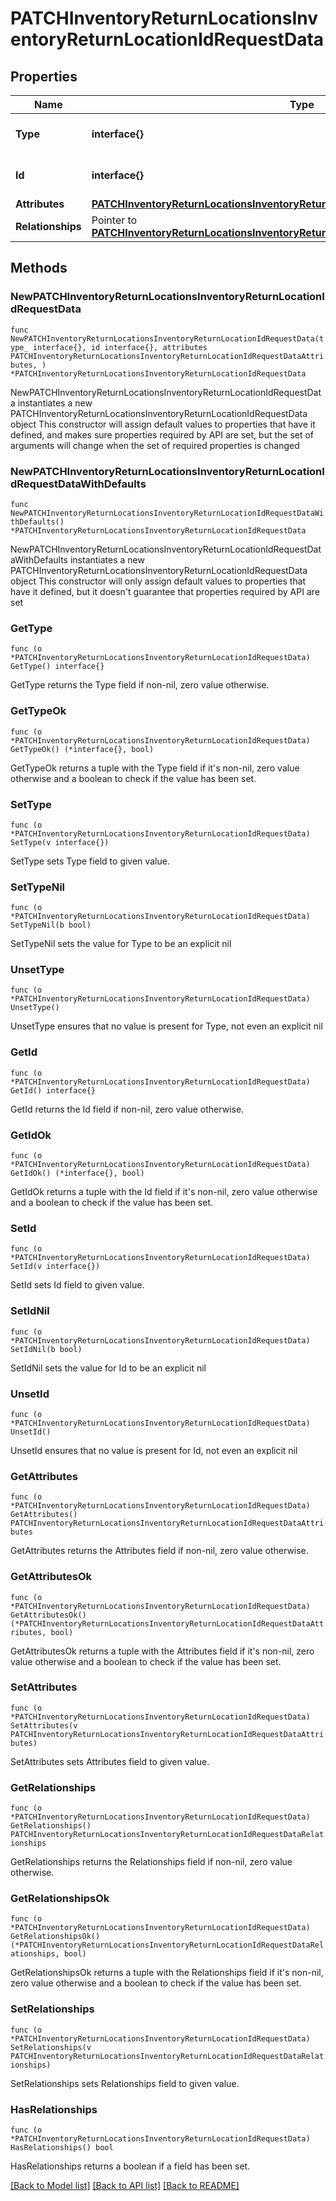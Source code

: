 # PATCHInventoryReturnLocationsInventoryReturnLocationIdRequestData

## Properties

Name | Type | Description | Notes
------------ | ------------- | ------------- | -------------
**Type** | **interface{}** | The resource&#39;s type | 
**Id** | **interface{}** | The resource&#39;s id | 
**Attributes** | [**PATCHInventoryReturnLocationsInventoryReturnLocationIdRequestDataAttributes**](PATCHInventoryReturnLocationsInventoryReturnLocationIdRequestDataAttributes.md) |  | 
**Relationships** | Pointer to [**PATCHInventoryReturnLocationsInventoryReturnLocationIdRequestDataRelationships**](PATCHInventoryReturnLocationsInventoryReturnLocationIdRequestDataRelationships.md) |  | [optional] 

## Methods

### NewPATCHInventoryReturnLocationsInventoryReturnLocationIdRequestData

`func NewPATCHInventoryReturnLocationsInventoryReturnLocationIdRequestData(type_ interface{}, id interface{}, attributes PATCHInventoryReturnLocationsInventoryReturnLocationIdRequestDataAttributes, ) *PATCHInventoryReturnLocationsInventoryReturnLocationIdRequestData`

NewPATCHInventoryReturnLocationsInventoryReturnLocationIdRequestData instantiates a new PATCHInventoryReturnLocationsInventoryReturnLocationIdRequestData object
This constructor will assign default values to properties that have it defined,
and makes sure properties required by API are set, but the set of arguments
will change when the set of required properties is changed

### NewPATCHInventoryReturnLocationsInventoryReturnLocationIdRequestDataWithDefaults

`func NewPATCHInventoryReturnLocationsInventoryReturnLocationIdRequestDataWithDefaults() *PATCHInventoryReturnLocationsInventoryReturnLocationIdRequestData`

NewPATCHInventoryReturnLocationsInventoryReturnLocationIdRequestDataWithDefaults instantiates a new PATCHInventoryReturnLocationsInventoryReturnLocationIdRequestData object
This constructor will only assign default values to properties that have it defined,
but it doesn't guarantee that properties required by API are set

### GetType

`func (o *PATCHInventoryReturnLocationsInventoryReturnLocationIdRequestData) GetType() interface{}`

GetType returns the Type field if non-nil, zero value otherwise.

### GetTypeOk

`func (o *PATCHInventoryReturnLocationsInventoryReturnLocationIdRequestData) GetTypeOk() (*interface{}, bool)`

GetTypeOk returns a tuple with the Type field if it's non-nil, zero value otherwise
and a boolean to check if the value has been set.

### SetType

`func (o *PATCHInventoryReturnLocationsInventoryReturnLocationIdRequestData) SetType(v interface{})`

SetType sets Type field to given value.


### SetTypeNil

`func (o *PATCHInventoryReturnLocationsInventoryReturnLocationIdRequestData) SetTypeNil(b bool)`

 SetTypeNil sets the value for Type to be an explicit nil

### UnsetType
`func (o *PATCHInventoryReturnLocationsInventoryReturnLocationIdRequestData) UnsetType()`

UnsetType ensures that no value is present for Type, not even an explicit nil
### GetId

`func (o *PATCHInventoryReturnLocationsInventoryReturnLocationIdRequestData) GetId() interface{}`

GetId returns the Id field if non-nil, zero value otherwise.

### GetIdOk

`func (o *PATCHInventoryReturnLocationsInventoryReturnLocationIdRequestData) GetIdOk() (*interface{}, bool)`

GetIdOk returns a tuple with the Id field if it's non-nil, zero value otherwise
and a boolean to check if the value has been set.

### SetId

`func (o *PATCHInventoryReturnLocationsInventoryReturnLocationIdRequestData) SetId(v interface{})`

SetId sets Id field to given value.


### SetIdNil

`func (o *PATCHInventoryReturnLocationsInventoryReturnLocationIdRequestData) SetIdNil(b bool)`

 SetIdNil sets the value for Id to be an explicit nil

### UnsetId
`func (o *PATCHInventoryReturnLocationsInventoryReturnLocationIdRequestData) UnsetId()`

UnsetId ensures that no value is present for Id, not even an explicit nil
### GetAttributes

`func (o *PATCHInventoryReturnLocationsInventoryReturnLocationIdRequestData) GetAttributes() PATCHInventoryReturnLocationsInventoryReturnLocationIdRequestDataAttributes`

GetAttributes returns the Attributes field if non-nil, zero value otherwise.

### GetAttributesOk

`func (o *PATCHInventoryReturnLocationsInventoryReturnLocationIdRequestData) GetAttributesOk() (*PATCHInventoryReturnLocationsInventoryReturnLocationIdRequestDataAttributes, bool)`

GetAttributesOk returns a tuple with the Attributes field if it's non-nil, zero value otherwise
and a boolean to check if the value has been set.

### SetAttributes

`func (o *PATCHInventoryReturnLocationsInventoryReturnLocationIdRequestData) SetAttributes(v PATCHInventoryReturnLocationsInventoryReturnLocationIdRequestDataAttributes)`

SetAttributes sets Attributes field to given value.


### GetRelationships

`func (o *PATCHInventoryReturnLocationsInventoryReturnLocationIdRequestData) GetRelationships() PATCHInventoryReturnLocationsInventoryReturnLocationIdRequestDataRelationships`

GetRelationships returns the Relationships field if non-nil, zero value otherwise.

### GetRelationshipsOk

`func (o *PATCHInventoryReturnLocationsInventoryReturnLocationIdRequestData) GetRelationshipsOk() (*PATCHInventoryReturnLocationsInventoryReturnLocationIdRequestDataRelationships, bool)`

GetRelationshipsOk returns a tuple with the Relationships field if it's non-nil, zero value otherwise
and a boolean to check if the value has been set.

### SetRelationships

`func (o *PATCHInventoryReturnLocationsInventoryReturnLocationIdRequestData) SetRelationships(v PATCHInventoryReturnLocationsInventoryReturnLocationIdRequestDataRelationships)`

SetRelationships sets Relationships field to given value.

### HasRelationships

`func (o *PATCHInventoryReturnLocationsInventoryReturnLocationIdRequestData) HasRelationships() bool`

HasRelationships returns a boolean if a field has been set.


[[Back to Model list]](../README.md#documentation-for-models) [[Back to API list]](../README.md#documentation-for-api-endpoints) [[Back to README]](../README.md)


